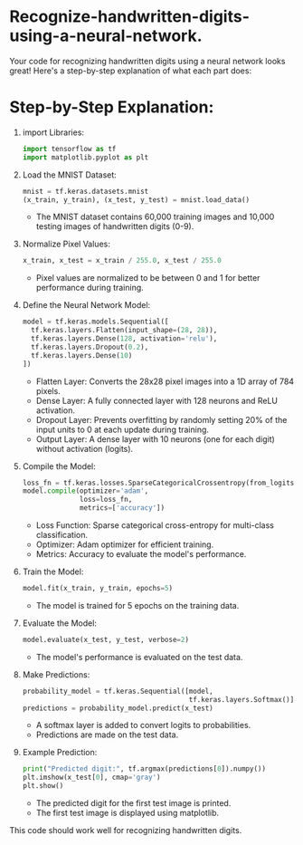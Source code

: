 # Recognize-handwritten-digits-using-a-neural-network.
Your code for recognizing handwritten digits using a neural network looks great! Here's a step-by-step explanation of what each part does:

# Step-by-Step Explanation:

1. import Libraries:
   ```python
   import tensorflow as tf
   import matplotlib.pyplot as plt
   ```

2. Load the MNIST Dataset:
   ```python
   mnist = tf.keras.datasets.mnist
   (x_train, y_train), (x_test, y_test) = mnist.load_data()
   ```
   - The MNIST dataset contains 60,000 training images and 10,000 testing images of handwritten digits (0-9).

3. Normalize Pixel Values:
   ```python
   x_train, x_test = x_train / 255.0, x_test / 255.0
   ```
   - Pixel values are normalized to be between 0 and 1 for better performance during training.

4. Define the Neural Network Model:
   ```python
   model = tf.keras.models.Sequential([
     tf.keras.layers.Flatten(input_shape=(28, 28)),
     tf.keras.layers.Dense(128, activation='relu'),
     tf.keras.layers.Dropout(0.2),
     tf.keras.layers.Dense(10)
   ])
   ```
   - Flatten Layer: Converts the 28x28 pixel images into a 1D array of 784 pixels.
   - Dense Layer: A fully connected layer with 128 neurons and ReLU activation.
   - Dropout Layer: Prevents overfitting by randomly setting 20% of the input units to 0 at each update during training.
   - Output Layer: A dense layer with 10 neurons (one for each digit) without activation (logits).

5. Compile the Model:
   ```python
   loss_fn = tf.keras.losses.SparseCategoricalCrossentropy(from_logits=True)
   model.compile(optimizer='adam',
                 loss=loss_fn,
                 metrics=['accuracy'])
   ```
   - Loss Function: Sparse categorical cross-entropy for multi-class classification.
   - Optimizer: Adam optimizer for efficient training.
   - Metrics: Accuracy to evaluate the model's performance.

6. Train the Model:
   ```python
   model.fit(x_train, y_train, epochs=5)
   ```
   - The model is trained for 5 epochs on the training data.

7. Evaluate the Model:
   ```python
   model.evaluate(x_test, y_test, verbose=2)
   ```
   - The model's performance is evaluated on the test data.

8. Make Predictions:
   ```python
   probability_model = tf.keras.Sequential([model, 
                                            tf.keras.layers.Softmax()])
   predictions = probability_model.predict(x_test)
   ```
   - A softmax layer is added to convert logits to probabilities.
   - Predictions are made on the test data.

9. Example Prediction:
   ```python
   print("Predicted digit:", tf.argmax(predictions[0]).numpy())
   plt.imshow(x_test[0], cmap='gray')
   plt.show()
   ```
   - The predicted digit for the first test image is printed.
   - The first test image is displayed using matplotlib.

This code should work well for recognizing handwritten digits.
